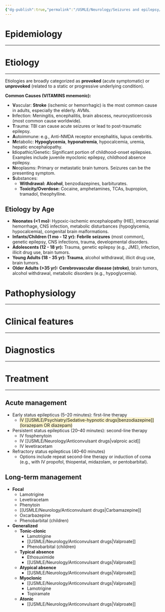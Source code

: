 ```yaml
---
{"dg-publish":true,"permalink":"/USMLE/Neurology/Seizures and epilepsy/"}
---
```


# Epidemiology
---


# Etiology
---
Etiologies are broadly categorized as **provoked** (acute symptomatic) or **unprovoked** (related to a static or progressive underlying condition).

**Common Causes (VITAMINS mnemonic):**

- **V**ascular: **Stroke** (ischemic or hemorrhagic) is the most common cause in adults, especially the elderly. AVMs.
- **I**nfection: Meningitis, encephalitis, brain abscess, neurocysticercosis (most common cause worldwide).
- **T**rauma: TBI can cause acute seizures or lead to post-traumatic epilepsy.
- **A**utoimmune: e.g., Anti-NMDA receptor encephalitis, lupus cerebritis.
- **M**etabolic: **Hypoglycemia**, **hyponatremia**, hypocalcemia, uremia, hepatic encephalopathy.
- **I**diopathic/Genetic: Significant portion of childhood-onset epilepsies. Examples include juvenile myoclonic epilepsy, childhood absence epilepsy.
- **N**eoplasms: Primary or metastatic brain tumors. Seizures can be the presenting symptom.
- **S**ubstances:
    - **Withdrawal:** **Alcohol**, benzodiazepines, barbiturates.
    - **Toxicity/Overdose:** Cocaine, amphetamines, TCAs, bupropion, tramadol, theophylline.

## Etiology by Age

- **Neonates (<1 mo):** Hypoxic-ischemic encephalopathy (HIE), intracranial hemorrhage, CNS infection, metabolic disturbances (hypoglycemia, hypocalcemia), congenital brain malformations.
- **Infants/Children (1 mo - 12 yr):** **Febrile seizures** (most common), genetic epilepsy, CNS infections, trauma, developmental disorders.
- **Adolescents (12 - 18 yr):** Trauma, genetic epilepsy (e.g., JME), infection, illicit drug use, brain tumors.
- **Young Adults (18 - 35 yr):** **Trauma**, alcohol withdrawal, illicit drug use, brain tumors.
- **Older Adults (>35 yr):** **Cerebrovascular disease (stroke)**, brain tumors, alcohol withdrawal, metabolic disorders (e.g., hypoglycemia).

# Pathophysiology
---


# Clinical features
---


# Diagnostics
---


# Treatment
---
## Acute management
- Early status epilepticus (5–20 minutes): first-line therapy
	- <span style="background:rgba(240, 200, 0, 0.2)">IV [[USMLE/Psychiatry/Sedative-hypnotic drugs\|benzodiazepine]] (lorazepam OR diazepam)</span>
- Persistent status epilepticus (20–40 minutes): second-line therapy
	- IV fosphenytoin
	- IV [[USMLE/Neurology/Anticonvulsant drugs\|valproic acid]]
	- IV levetiracetam
- Refractory status epilepticus (40–60 minutes)
	- Options include repeat second-line therapy or induction of coma (e.g., with IV propofol, thiopental, midazolam, or pentobarbital).
## Long-term management
- **Focal**
    - Lamotrigine
    - Levetiracetam
    - Phenytoin
    - [[USMLE/Neurology/Anticonvulsant drugs\|Carbamazepine]]
    - Oxcarbazepine
    - Phenobarbital (children)
- **Generalized**
    - **Tonic-clonic**
        - Lamotrigine
        - [[USMLE/Neurology/Anticonvulsant drugs\|Valproate]]
        - Phenobarbital (children)
    - **Typical absence**
        - Ethosuximide
        - [[USMLE/Neurology/Anticonvulsant drugs\|Valproate]]
    - **Atypical absence**
        - [[USMLE/Neurology/Anticonvulsant drugs\|Valproate]]
    - **Myoclonic**
        - [[USMLE/Neurology/Anticonvulsant drugs\|Valproate]]
        - Lamotrigine
        - Topiramate
    - **Atonic**
        - [[USMLE/Neurology/Anticonvulsant drugs\|Valproate]]
